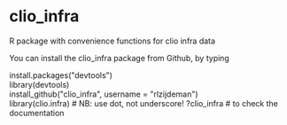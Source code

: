 clio_infra
==========

R package with convenience functions for clio infra data

You can install the clio_infra package from Github, by typing

  install.packages("devtools")  
  library(devtools)  
  install_github("clio_infra", username = "rlzijdeman")  
  library(clio.infra)  # NB: use dot, not underscore!
  ?clio_infra # to check the documentation
